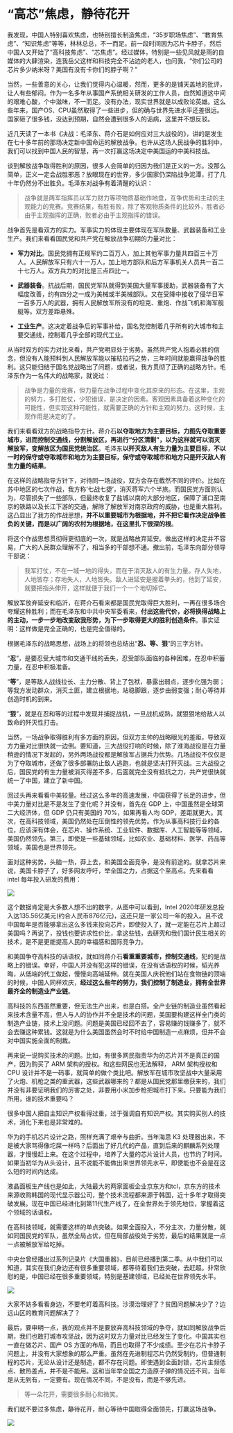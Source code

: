 # “高芯”焦虑，静待花开

我发现，中国人特别喜欢焦虑，也特别擅长制造焦虑，“35岁职场焦虑”、“教育焦虑”、“知识焦虑”等等，林林总总，不一而足。前一段时间因为芯片卡脖子，然后中国人又开始了“高科技焦虑”、“芯焦虑”。经过媒体，特别是一些见风就是雨的自媒体的大肆渲染，连我岳父这样和科技完全不沾边的老人，也问我，“你们公司的芯片多少纳米呀？美国有没有卡你们的脖子啊？”

当然，一些善意的关心，让我们觉得内心温暖，然而，更多的是铺天盖地的批评，让人有些郁闷。作为一名多年从事国产系统相关研发的工作人员，自然知道这中间的艰难心酸，个中滋味，不一而足。没有办法，现实世界就是以成败论英雄。这么些年来，国产OS、CPU虽然取得了一些进步，但的确与世界先进水平还差很远。国家砸了很多钱，没达到预期，自然会遭到很多人的诟病，这里并不想反驳。

近几天读了一本书《决战：毛泽东、蒋介石是如何应对三大战役的》，讲的是发生在七十多年前的那场决定新中国命运的解放战争。也许从这场人民战争的胜利中，我们可以找到中国人民的智慧，再一次打赢这场决定中美国运的中美科技战。

谈到解放战争取得胜利的原因，很多人会简单的归因为我们是正义的一方。没那么简单，正义一定会战胜邪恶？放眼现在的世界，多少国家仍深陷战争泥潭，打了几十年仍然分不出胜负。毛泽东对战争有着清醒的认识：

> 战争就是两军指挥员以军力财力等项物质基础作地盘，互争优势和主动的主观能力的竞赛。竞赛结果，有胜有败，除了客观物质条件的比较外，胜者必由于主观指挥的正确，败者必由于主观指挥的错误。

战争首先是看双方的实力。军事实力的体现主要体现在军队数量、武器装备和工业生产。我们来看看国民党和共产党在解放战争初期的力量对比：

* **军力对比**。国民党拥有正规军约二百万人，加上其他军事力量共四百三十万人。人民解放军只有六十一万人，加上地方部队和后方军事机关人员共一百二十七万人。双方兵力的对比是三点四比一。

* **武器装备**。抗战后期，国民党军队就得到美国大量军事援助，武器装备有了大幅度改善，约有四分之一成为美械或半美械部队。又在受降中接收了侵华日军一百多万人的武器，拥有人民解放军所没有的坦克、重炮、作战飞机和海军舰艇等。双方差距悬殊。

* **工业生产**。这决定着战争后的军事补给，国名党控制着几乎所有的大城市和主要交通线，控制着几乎全部的现代工业。

从当时双方的实力对比来看，共产党明显处于劣势。虽然共产党人抱着必胜的信念，但没有人能预料到人民解放军能以摧枯拉朽之势，三年时间就能赢得战争的胜利。这只能归结于国名党战略出了问题，或者说，我方贯彻了正确的战略方针。毛泽东作为一名伟大的战略家，就说过：

> 战争是力量的竞赛，但力量在战争过程中变化其原来的形态。在这里，主观的努力，多打胜仗，少犯错误，是决定的因素。客观因素具备着这种变化的可能性，但实现这种可能性，就需要正确的方针和主观的努力。这时候，主观作用是决定的了。

我们来看看双方的战略指导方针。蒋介石**以夺取地方为主要目标，力图先夺取重要城市，进而控制交通线，分割解放区，再进行“分区清剿”，以为这样就可以消灭解放军，变解放区为国民党统治区**。毛泽东**以歼灭敌人有生力量为主要目标，不以一时的保守或夺取城市和地方为主要目标，保守或夺取城市和地方只是歼灭敌人有生力量的结果**。

在这样的战略指导方针下，对待同一场战役，双方会存在截然不同的评价。比如在苏中地区的七次作战，我方称‘七战七捷’，消灭蒋军六个半旅。而国民党方面则认为，尽管损失了一些部队，但最终收复了盐城以南的大部分地区，保障了浦口至南京的铁路以及长江下游的交通，解除了解放军对南京政府的威胁，也是重大胜利。这凸显出了我方的作战思想，**并不以重要城市为根据地，并不把它看作决定战争胜负的关键，而是以广阔的农村为根据地，在这里扎下很深的根**。

将这个作战思想贯彻得更彻底的一次，就是战略放弃延安。做出这样的决定并不容易，广大的人民群众理解不了，相当多的干部想不通。撤出前，毛泽东向部分领导干部说：

> 我军打仗，不在一城一地的得失，而在于消灭敌人的有生力量。存人失地，人地皆存；存地失人，人地皆失。敌人进延安是握着拳头的，他到了延安，就要把指头伸开，这样就便于我们一个一个地切掉它。

解放军放弃延安和临沂，在蒋介石看来都是国民党取得巨大胜利，一再在很多场合夸耀这种胜利；而在毛泽东和中共中央军委看来，**付出这些代价，必将换得战略上的主动，一步一步地改变敌我形势，为下一步取得更大的胜利创造条件**。事实证明：这样做是完全正确的，也是完全值得的。

根据毛泽东的战略思想，战场上的将领也总结出“**忍、等、狠**”的三字方针。

“**忍**”，是要忍受大城市和交通干线的丢失，忍受部队面临的各种困难，在忍中积蓄力量，在忍中积极准备。

“**等**”，是等敌人战线拉长、主力分散、背上了包袱，暴露出弱点，逐步化强为弱；等我方发动群众，消灭土匪，建立根据地，站稳脚跟，逐步由弱变强；耐心等待并创造时机的到来。

“**狠**”，就是在忍和等的过程中发现并捕捉战机，一旦战机成熟，就狠狠地给敌人以致命的歼灭性打击。

当然，一场战争取得胜利有多方面的原因，但双方主帅的战略眼光的差距，导致双方力量对比很快就一边倒。要知道，三大战役打响的时候，除了淮海战役是在力量稍逊的情况下发起的，另外两场战役都是解放军占据兵力优势。几场战役不仅仅是为了夺取城市，还做了很多部署防止敌人逃跑，也就是坚决打歼灭战。三大战役之后，国民党的有生力量被消灭得差不多，后面就完全没有抵抗之力，共产党很快就统一了中国，建立了新中国。

回过头再来看看中美较量。经过这么多年的高速发展，中国获得了长足的进步，但中美力量对比是不是发生了变化呢？并没有，首先在 GDP 上，中国虽然是全球第二大经济体，但 GDP 仍只有美国的 70%，如果再看人均 GDP，差距就更大。其次，在高科技领域，美国仍然处在压倒性的领先优势。作为从事高科技行业的各位，应该深有体会，在芯片、操作系统、工业软件、数据库、人工智能等等领域，美国仍然领先。第三，即使是一些基础领域，比如农业、基础材料、医学、药品等领域，美国也是世界领先。

面对这种劣势，头脑一热，莽上去，和美国全面竞争，是没有前途的。就拿芯片来说，美国卡脖子了，好多网友呼吁，举全国之力，占据这个至高点。先来看看 intel 每年投入研发的费用：

![](https://raw.githubusercontent.com/mogoweb/mywritings/master/book_wechat/202103/images/wait_for_the_flowers_to_bloom_01.png)

这个数据肯定是大多数人想不出的数字，从图中可以看到，Intel 2020年研发总投入达135.56亿美元(约合人民币876亿元)，这还只是一家公司一年的投入。且不说中国每年是否能够拿出这么多钱来投向芯片，即使投入了，就一定能在芯片上超过美国吗？再说了，投钱也要讲求性价比，拿这些钱，去研究和我们国计民生相关的技术，是不是更能提高人民的幸福感和国际竞争力。

和美国争夺高科技的话语权，就如同蒋介石**看重重要城市，控制交通线**，犯的是战略上的错误。幸好，中国人并没有犯这样的错误，在没有话语权的时候，韬光养晦，从低端的代工做起，慢慢向高端延伸。就在美国人庆祝他们站在食物链的顶端的时候，中国人同样欢庆，**经过这么些年的努力，我们控制了制造业，拥有全世界最齐全的制造业产业链**。

高科技的东西虽然重要，但无法生产出来，也是白搭。全产业链的制造业虽然看起来技术含量不高，但人与人的协作并不全是技术的问题，美国要构建这样全门类的制造产业链，技术上没问题。问题是美国已经回不去了，容易赚的钱赚多了，就不会去赚这种累钱。这就是为什么美国虽然会时不时给中国制造一点麻烦，但并不会对中国实施全面的制裁。

再来说一说购买技术的问题。比如，有很多网民指责华为的芯片并不是真正的国产，因为购买了 ARM 架构的授权。和这些网民也无法解释， ARM 架构授权和 CPU 设计并不是一码事，就简单的做个类比吧。解放军在城市攻坚战中大量采用了火炮、机枪之类的重武器，这些武器哪来的？都是从国民党那里缴获来的，我们并没有非要证明我们的厉害之处，非要用小米加步枪把城市打下来。只要能为我们所用，谁的技术重要吗？

很多中国人把自主知识产权看得过重，过于强调自有知识产权。其实购买别人的技术，消化下来也是非常难的。

华为的手机芯片设计之路，照样充满了艰辛与曲折。当年海思 K3 处理器出来，不是被大家骂得像坨屎一样吗？后面出了好几代的产品，直到后来的麒麟系列处理器，才慢慢赶上来。在这个过程中，培养了大量的芯片设计人员，也节约了时间。如果当初华为从头设计，且不说能不能做出来世界领先水平，即使能也不会是在这么短的时间内达成。

液晶面板生产线也是如此，大陆最大的两家面板企业京东方和tcl，京东方的技术来源收购韩国的现代显示器公司，整个技术流程都来源于韩国，近十多年才取得突破发展。现在中国已经进化到第11代生产线了，在全世界处于领先地位，掌握着这个领域的话语权。

在高科技领域，就需要这样的单点突破。如果全面投入，不分主次，力量分散，就如同国民党的军队，虽然全局占优，但在局部战役处于劣势，最后的结果就是一点一点被解放军给吃掉。

中央台曾经播出过系列记录片《大国重器》，目前已经播到第二季。从中我们可以知道，其实在我们身边还有很多重要领域，都等待着我们去突破，去赶超。非常欣慰的是，中国已经在很多重要领域，特别是基建领域，已经处在世界领先水平。

![](https://raw.githubusercontent.com/mogoweb/mywritings/master/book_wechat/202103/images/wait_for_the_flowers_to_bloom_02.png)

大家不妨多看看身边，不要老盯着高科技。沙漠治理好了？贫困问题解决少了？边远山区的教育问题解决了？

最后，要申明一点，我的观点并不是要放弃高科技领域的争夺，就如同解放战争后期，我们也敢打城市攻坚战，因为这时双方力量对比已经发生了变化。中国其实也一直在做芯片、国产 OS 方面的布局，而且也取得了不少成绩。至少在芯片卡脖子问题上，并没有大家想象的那么严重。虽然在先进制程芯片仍然受制约，但普通制程的芯片，无论从设计还是制造，都不存在问题。即使遇到全面封锁，芯片主频低点、散热差点，并不是不能用。这和当年举全国之力造原子弹的情况还不同，当年是从无到有，一定要有。现在情况不同，不是没有，而是不够先进。

> 等一朵花开，需要很多耐心和微笑。

我们就不要过多焦虑，静待花开，耐心等待中国取得全面领先，打赢这场战争。

![](https://raw.githubusercontent.com/mogoweb/mywritings/master/book_wechat/common_images/%E5%BE%AE%E4%BF%A1%E5%85%AC%E4%BC%97%E5%8F%B7_%E5%85%B3%E6%B3%A8%E4%BA%8C%E7%BB%B4%E7%A0%81.png)